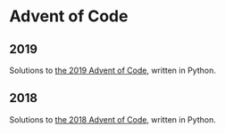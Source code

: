# Advent of Code
## 2019

Solutions to [the 2019 Advent of Code](https://adventofcode.com/2019), written in Python.

## 2018

Solutions to [the 2018 Advent of Code](https://adventofcode.com/2018), written in Python.
